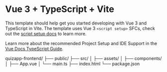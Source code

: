 # Vue 3 + TypeScript + Vite

This template should help get you started developing with Vue 3 and TypeScript in Vite. The template uses Vue 3 `<script setup>` SFCs, check out the [script setup docs](https://v3.vuejs.org/api/sfc-script-setup.html#sfc-script-setup) to learn more.

Learn more about the recommended Project Setup and IDE Support in the [Vue Docs TypeScript Guide](https://vuejs.org/guide/typescript/overview.html#project-setup).

quizapp-frontend/
├── public/
├── src/
│ ├── assets/
│ ├── components/
│ ├── App.vue
│ └── main.ts
├── index.html
└── package.json
